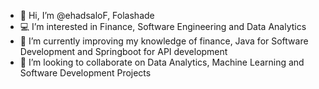 - 👋 Hi, I’m @ehadsaloF, Folashade
- 💻 I’m interested in Finance, Software Engineering and Data Analytics 
- 🌱 I’m currently improving my knowledge of finance, Java for Software Development and Springboot for API development
- 💞️ I’m looking to collaborate on Data Analytics, Machine Learning and Software Development Projects


<!---
ehadsaloF/ehadsaloF is a ✨ special ✨ repository because its `README.md` (this file) appears on your GitHub profile.
You can click the Preview link to take a look at your changes.
--->
